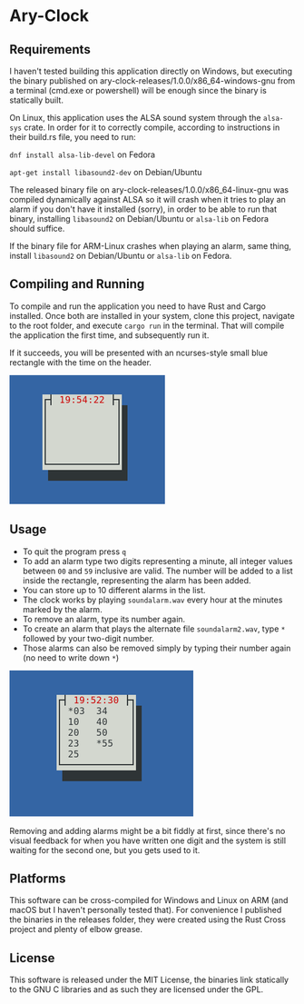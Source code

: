 # Ary-Clock

Requirements
------------

I haven't tested building this application directly on Windows, but executing the binary published on ary-clock-releases/1.0.0/x86_64-windows-gnu from a terminal (cmd.exe or powershell) will be enough since the binary is statically built.

On Linux, this application uses the ALSA sound system through the `alsa-sys` crate. In order for it to correctly compile, according to instructions in their build.rs file, you need to run:

`dnf install alsa-lib-devel` on Fedora

`apt-get install libasound2-dev` on Debian/Ubuntu

The released binary file on ary-clock-releases/1.0.0/x86_64-linux-gnu was compiled dynamically against ALSA so it will crash when it tries to play an alarm if you don't have it installed (sorry), in order to be able to run that binary, installing `libasound2` on Debian/Ubuntu or `alsa-lib` on Fedora should suffice.

If the binary file for ARM-Linux crashes when playing an alarm, same thing, install `libasound2` on Debian/Ubuntu or `alsa-lib` on Fedora.

Compiling and Running
---------------------

To compile and run the application you need to have Rust and Cargo installed. Once both are installed in your system, clone this project, navigate to the root folder, and execute `cargo run` in the terminal. That will compile the application the first time, and subsequently run it.

If it succeeds, you will be presented with an ncurses-style small blue rectangle with the time on the header.

<img src="images/ary-clock-empty-screenshot.png" />

Usage
-----

* To quit the program press `q`
* To add an alarm type two digits representing a minute, all integer values between `00` and `59` inclusive are valid. The number will be added to a list inside the rectangle, representing the alarm has been added.
* You can store up to 10 different alarms in the list.
* The clock works by playing `soundalarm.wav` every hour at the minutes marked by the alarm.
* To remove an alarm, type its number again.
* To create an alarm that plays the alternate file `soundalarm2.wav`, type `*` followed by your two-digit number.
* Those alarms can also be removed simply by typing their number again (no need to write down `*`)

<img src="images/ary-clock-with-alarms-screenshot.png" />

Removing and adding alarms might be a bit fiddly at first, since there's no visual feedback for when you have written one digit and the system is still waiting for the second one, but you gets used to it.

Platforms
---------

This software can be cross-compiled for Windows and Linux on ARM (and macOS but I haven't personally tested that). For convenience I published the binaries in the releases folder, they were created using the Rust Cross project and plenty of elbow grease.

License
-------

This software is released under the MIT License, the binaries link statically to the GNU C libraries and as such they are licensed under the GPL.
